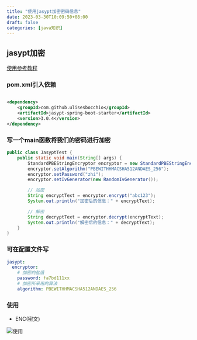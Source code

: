 ```yaml
---
title: "使用jasypt加密密码信息"
date: 2023-03-30T10:09:50+08:00
draft: false
categories: [java知识]
---
```


## jasypt加密

[使用参考教程](https://www.cnblogs.com/zhi-leaf/p/16628354.html)

### pom.xml引入依赖

```xml

<dependency>
    <groupId>com.github.ulisesbocchio</groupId>
    <artifactId>jasypt-spring-boot-starter</artifactId>
    <version>3.0.4</version>
</dependency>
```

### 写一个main函数将我们的密码进行加密

```java
public class JasyptTest {
    public static void main(String[] args) {
        StandardPBEStringEncryptor encryptor = new StandardPBEStringEncryptor();
        encryptor.setAlgorithm("PBEWITHHMACSHA512ANDAES_256");
        encryptor.setPassword("zhi");
        encryptor.setIvGenerator(new RandomIvGenerator());

        // 加密
        String encryptText = encryptor.encrypt("abc123");
        System.out.println("加密后的信息：" + encryptText);

        // 解密
        String decryptText = encryptor.decrypt(encryptText);
        System.out.println("解密后的信息：" + decryptText);
    }
}
```

### 可在配置文件写

```yaml
jasypt:
  encryptor:
    # 加密的盐值
    password: fa7bd111xx
    # 加密所采用的算法
    algorithm: PBEWITHHMACSHA512ANDAES_256
```

### 使用

* ENC(密文)

![使用](/img/使用jasypt加密密码信息/1.png)


